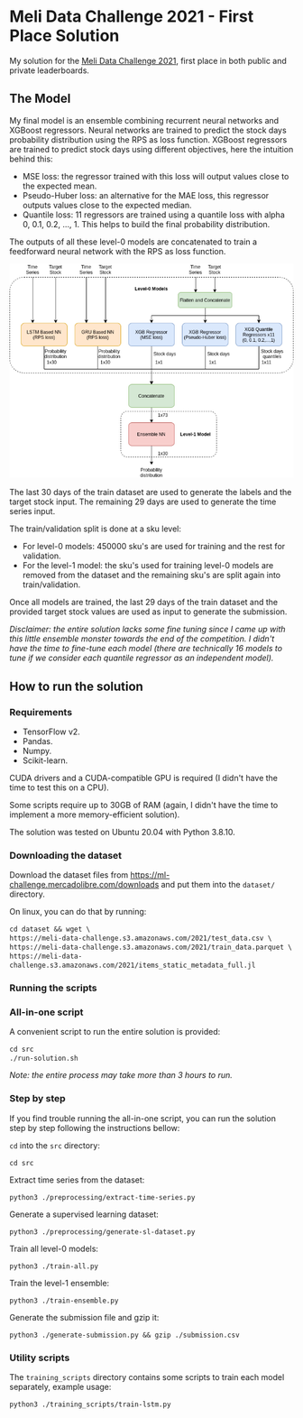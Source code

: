 # Meli Data Challenge 2021 - First Place Solution
My solution for the [Meli Data Challenge 2021](https://ml-challenge.mercadolibre.com/), first place in both public and private leaderboards.

## The Model
My final model is an ensemble combining recurrent neural networks and XGBoost regressors.
Neural networks are trained to predict the stock days probability distribution using the RPS as loss function.
XGBoost regressors are trained to predict stock days using different objectives, here the intuition behind this:
  - MSE loss: the regressor trained with this loss will output values close to the expected mean.
  - Pseudo-Huber loss: an alternative for the MAE loss, this regressor outputs values close to the expected median.
  - Quantile loss: 11 regressors are trained using a quantile loss with alpha 0, 0.1, 0.2, ..., 1. This helps to build the final probability distribution.

The outputs of all these level-0 models are concatenated to train a feedforward neural network with the RPS as loss function.

![diagram](diagram.png)

The last 30 days of the train dataset are used to generate the labels and the target stock input. The remaining 29 days are used to generate the time series input.

The train/validation split is done at a sku level:
  - For level-0 models: 450000 sku's are used for training and the rest for validation.
  - For the level-1 model: the sku's used for training level-0 models are removed from the dataset and the remaining sku's are split again into train/validation.

Once all models are trained, the last 29 days of the train dataset and the provided target stock values are used as input to generate the submission.

_Disclaimer: the entire solution lacks some fine tuning since I came up with this little ensemble monster towards the end of the competition. I didn't have the time to fine-tune each model (there are technically 16 models to tune if we consider each quantile regressor as an independent model)._

## How to run the solution

### Requirements
  - TensorFlow v2.
  - Pandas.
  - Numpy.
  - Scikit-learn.

CUDA drivers and a CUDA-compatible GPU is required (I didn't have the time to test this on a CPU).

Some scripts require up to 30GB of RAM (again, I didn't have the time to implement a more memory-efficient solution).

The solution was tested on Ubuntu 20.04 with Python 3.8.10.

### Downloading the dataset
Download the dataset files from https://ml-challenge.mercadolibre.com/downloads and put them into the `dataset/` directory.

On linux, you can do that by running:
```
cd dataset && wget \
https://meli-data-challenge.s3.amazonaws.com/2021/test_data.csv \
https://meli-data-challenge.s3.amazonaws.com/2021/train_data.parquet \
https://meli-data-challenge.s3.amazonaws.com/2021/items_static_metadata_full.jl
```

### Running the scripts
### All-in-one script
A convenient script to run the entire solution is provided:
```
cd src
./run-solution.sh
```
*Note: the entire process may take more than 3 hours to run.*

### Step by step
If you find trouble running the all-in-one script, you can run the solution step by step following the instructions bellow:

`cd` into the `src` directory:
```
cd src
```
Extract time series from the dataset:
```
python3 ./preprocessing/extract-time-series.py
```
Generate a supervised learning dataset:
```
python3 ./preprocessing/generate-sl-dataset.py
```
Train all level-0 models:
```
python3 ./train-all.py
```
Train the level-1 ensemble:
```
python3 ./train-ensemble.py
```
Generate the submission file and gzip it:
```
python3 ./generate-submission.py && gzip ./submission.csv
```

### Utility scripts
The `training_scripts` directory contains some scripts to train each model separately, example usage:
```
python3 ./training_scripts/train-lstm.py
```
